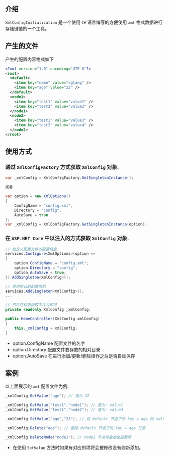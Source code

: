 ## 介绍

`XmlConfigInitialization` 是一个使用 `C#` 语言编写的方便使用 `xml` 格式数据进行存储键值的一个工具。

## 产生的文件

产生的配置内容格式如下

```xml
<?xml version="1.0" encoding="UTF-8"?>
<root>
  <default>
    <item key="name" value="cglang" />
    <item key="age" value="22" />
  </default>
  <node1>
    <item key="test1" value="value1" />
    <item key="test2" value="value2" />
  </node1>
  <node2>
    <item key="test1" value="value3" />
    <item key="test2" value="value4" />
  </node2>
</root>
```

## 使用方式

### 通过 `XmlConfigFactory` 方式获取 `XmlConfig` 对象.

```csharp
var _xmlConfig = XmlConfigFactory.GetSingletonInstance();

或者

var option = new XmlOptions()
{
    ConfigName = "config.xml",
    Directory = "config",
    AutoSave = true
};
var _xmlConfig = XmlConfigFactory.GetSingletonInstance(option);
```


### 在 `ASP.NET Core` 中以注入的方式获取 `XmlConfig` 对象.

```csharp
// 自定义配置文件的配置信息
services.Configure<XmlOptions>(option =>
{
    option.ConfigName = "config.xml";
    option.Directory = "config";
    option.AutoSave = true;
}).AddSingleton<XmlConfig>();

// 使用默认的配置信息
services.AddSingleton<XmlConfig>();
...

// 然后在构造函数中注入即可
private readonly XmlConfig _xmlConfig;

public HomeController(XmlConfig xmlConfig)
{
    this._xmlConfig = xmlConfig;
}
```

- option.ConfigName 配置文件的名字
- option.Directory 配置文件要存放的相对目录
- option.AutoSave 在进行添加/更新/删除操作之后是否自动保存


## 案例

以上面展示的 `xml` 配置文件为例.

```csharp
_xmlConfig.GetValue("age"); // 值为 22

_xmlConfig.GetValue("test1","node1"); // 值为: value1
_xmlConfig.GetValue("test1","node2"); // 值为: value3

_xmlConfig.SetValue("age","23"); // 将 default 节点下的 key = age 的 value 设置为 23

_xmlConfig.Delete("age"); // 删除 default 节点下的 key = age 记录

_xmlConfig.DeleteNode("node1"); // node1 节点将会被全部删除
```

- 在使用 `SetValue` 方法时如果有对应的项将会被修改没有则新添加。
